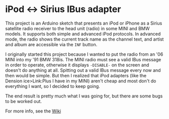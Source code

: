 iPod ↔ Sirius IBus adapter
==========================

This project is an Arduino sketch that presents an iPod or iPhone as a Sirius satellite radio receiver to the head unit (radio) in some MINI and BMW models.  It supports both simple and advanced iPod protocols.  In advanced mode, the radio shows the current track name as the channel text, and artist and album are accessible via the `INF` button.

I originally started this project because I wanted to put the radio from an '06 MINI into my '91 BMW 318is.  The MINI radio must see a valid IBus message in order to operate, otherwise it displays `-DISABLE-` on the screen and doesn't do anything at all.  Spitting out a valid IBus message every now and then would be simple.  But then I realized that iPod adapters (like the Dension ice>Link:Plus I have in my MINI) aren't cheap and most don't do everything I want, so I decided to keep going.

The end result is pretty much what I was going for, but there are some bugs to be worked out.

For more info, see the [Wiki](https://github.com/blalor/iPod_IBus_adapter/wiki/_access)
